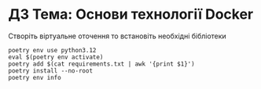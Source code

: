 # ДЗ Тема: Основи технології Docker

Створіть віртуальне оточення то встановіть необхідні бібліотеки

```
poetry env use python3.12
eval $(poetry env activate)
poetry add $(cat requirements.txt | awk '{print $1}')
poetry install --no-root
poetry env info
```
